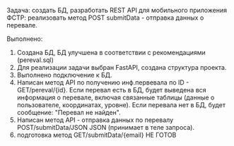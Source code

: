 Задача: создать БД, разработать REST API для мобильного приложения ФСТР:
реализовать метод POST submitData - отправка данных о перевале.


Выполнено:
1. Создана БД, БД улучшена в соответствии с рекомендациями (pereval.sql)
2. Для реализации задачи выбран FastAPI, создана структура проекта.
3. Выполнено подключение к БД.
4. Написан метод API по получению инф.первевала по ID - GET/pereval/{id}. Если перевал есть в БД,
будет выведена вся информация о перевале, включая связанные таблицы (данные о
пользователе, координатах, уровне). Если перевала нет в БД, будет сообщение:
"Перевал не найден".
5. Написан метод API - отправка данных по перевалу POST/submitData/JSON
JSON (принимает в теле запроса).
6. подготовка метод GET/submitData/{email} НЕ ГОТОВ